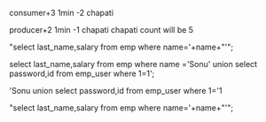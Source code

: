 consumer+3  1min -2 chapati

producer+2 1min -1 chapati
chapati count will be 5


"select last_name,salary from emp where name='+name+"'";

select last_name,salary from emp where name ='Sonu' union select password,id from emp_user where 1=1';

'Sonu union select password,id from emp_user where 1='1

"select last_name,salary from emp where name='+name+"'";